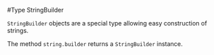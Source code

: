 #Type StringBuilder

`StringBuilder` objects are a special type allowing easy construction of strings.

The method `string.builder` returns a `StringBuilder` instance.
